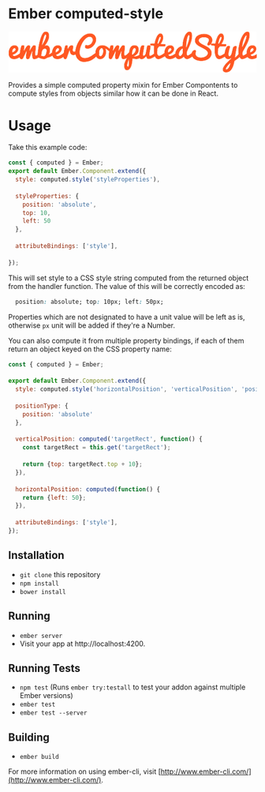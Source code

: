 # Ember computed-style

![Ember Computed Style](/data/emberComputedStyleLogo.png)

Provides a simple computed property mixin for Ember Compontents to compute styles 
from objects similar how it can be done in React.

# Usage

Take this example code:

```javascript
const { computed } = Ember;
export default Ember.Component.extend({
  style: computed.style('styleProperties'),

  styleProperties: {
    position: 'absolute',
    top: 10,
    left: 50
  },

  attributeBindings: ['style'],

});
```

This will set style to a CSS style string computed from the returned object from
the handler function. The value of this will be correctly encoded as:

```css
  position: absolute; top: 10px; left: 50px;
```

Properties which are not designated to have a unit value will be left as is, 
otherwise `px` unit will be added if they're a Number.

You can also compute it from multiple property bindings, if each of them return
an object keyed on the CSS property name:

```javascript
const { computed } = Ember;

export default Ember.Component.extend({
  style: computed.style('horizontalPosition', 'verticalPosition', 'positionType'),

  positionType: {
    position: 'absolute'
  },
  
  verticalPosition: computed('targetRect', function() {
    const targetRect = this.get('targetRect');

    return {top: targetRect.top + 10};
  }),

  horizontalPosition: computed(function() {
    return {left: 50};
  }),

  attributeBindings: ['style'],
});
```

## Installation

* `git clone` this repository
* `npm install`
* `bower install`

## Running

* `ember server`
* Visit your app at http://localhost:4200.

## Running Tests

* `npm test` (Runs `ember try:testall` to test your addon against multiple Ember versions)
* `ember test`
* `ember test --server`

## Building

* `ember build`

For more information on using ember-cli, visit [http://www.ember-cli.com/](http://www.ember-cli.com/).
